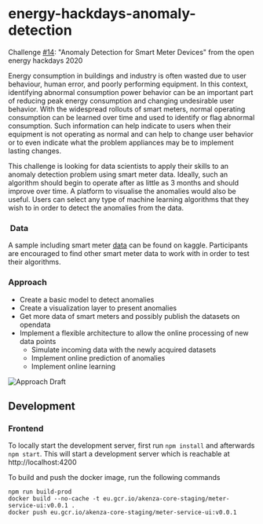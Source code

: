 # energy-hackdays-anomaly-detection

Challenge [#14](https://hack.opendata.ch/project/579): "Anomaly Detection for Smart Meter Devices" from the open energy hackdays 2020

Energy consumption in buildings and industry is often wasted due to user behaviour, human error, and poorly performing equipment. In this context, identifying abnormal consumption power behavior can be an important part of reducing peak energy consumption and changing undesirable user behavior. With the widespread rollouts of smart meters, normal operating consumption can be learned over time and used to identify or flag abnormal consumption. Such information can help indicate to users when their equipment is not operating as normal and can help to change user behavior or to even indicate what the problem appliances may be to implement lasting changes.

This challenge is looking for data scientists to apply their skills to an anomaly detection problem using smart meter data. Ideally, such an algorithm should begin to operate after as little as 3 months and should improve over time. A platform to visualise the anomalies would also be useful. Users can select any type of machine learning algorithms that they wish to in order to detect the anomalies from the data.

###  Data

A sample including smart meter [data](https://www.kaggle.com/portiamurray/anomaly-detection-smart-meter-data-sample) can be found on kaggle. Participants are encouraged to find other smart meter data to work with in order to test their algorithms.

### Approach

- Create a basic model to detect anomalies
- Create a visualization layer to present anomalies
- Get more data of smart meters and possibly publish the datasets on opendata
- Implement a flexible architecture to allow the online processing of new data points
  - Simulate incoming data with the newly acquired datasets
  - Implement online prediction of anomalies
  - Implement online learning
  

![Approach Draft](https://github.com/nidDrBiglr/energy-hackdays-anomaly-detection/blob/master/approach.jpg "Approach Draft")
## Development

### Frontend
To locally start the development server, first run `npm install` and afterwards `npm start`. This will start a development server which is reachable at http://localhost:4200

To build and push the docker image, run the following commands
```
npm run build-prod
docker build --no-cache -t eu.gcr.io/akenza-core-staging/meter-service-ui:v0.0.1 .  
docker push eu.gcr.io/akenza-core-staging/meter-service-ui:v0.0.1
```
